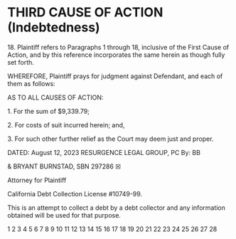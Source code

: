 
# THIRD CAUSE OF ACTION (Indebtedness)

18\. Plaintiff refers to Paragraphs 1 through 18, inclusive of the First Cause of Action, and by this
reference incorporates the same herein as though fully set forth.

WHEREFORE, Plaintiff prays for judgment against Defendant, and each of them as follows:

AS TO ALL CAUSES OF ACTION:

1\. For the sum of $9,339.79;

2\. For costs of suit incurred herein; and,

3\. For such other further relief as the Court may deem just and proper.

DATED:
August 12, 2023
RESURGENCE LEGAL GROUP, PC
By:
BB

& BRYANT BURNSTAD, SBN 297286
☒

Attorney for Plaintiff

California Debt Collection License #10749-99.

This is an attempt to collect a debt by a debt collector and any information obtained will be used for
that purpose.

<!-- PageNumber="4" -->
<!-- PageFooter="COMPLAINT FOR MONEY" -->

1
2
3
4
5
6
7
8
9
10
11
12
13
14
15
16
17
18
19
20
21
22
23
24
25
26
27
28

<!-- PageBreak -->

